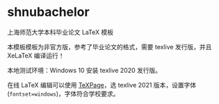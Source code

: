 # shnubachelor

上海师范大学本科毕业论文 LaTeX 模板

本模板模板为非官方版，参考了毕业论文的格式，需要 texlive 发行版，并且 XeLaTeX 编译运行！

本地测试环境：Windows 10 安装 texlive 2020 发行版。

在线 LaTeX 编辑可以使用 [TeXPage](https://www.texpage.com/)，选 texlive 2021 版本，设置字体 (`fontset=windows`)，字体符合学校要求。
